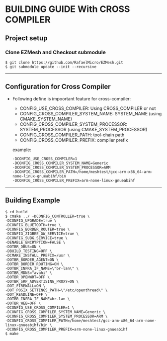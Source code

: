 # BUILDING GUIDE With CROSS COMPILER
## Project setup
### Clone EZMesh and Checkout submodule
```
$ git clone https://github.com/RafaelMicro/EZMesh.git
$ git submodule update --init --recursive
```

---
## Configuration for Cross Compiler 
- Following define is impoortant feature for cross-compiler:
    - CONFIG_USE_CROSS_COMPILER: Using CROSS_COMPILER or not
    - CONFIG_CROSS_COMPILER_SYSTEM_NAME: SYSTEM_NAME (using CMAKE_SYSTEM_NAME)
    - CONFIG_CROSS_COMPILER_SYSTEM_PROCESSOR: SYSTEM_PROCESSOR (using CMAKE_SYSTEM_PROCESSOR)
    - CONFIG_CROSS_COMPILER_PATH: tool-chain path
    - CONFIG_CROSS_COMPILER_PREFIX: compiler prefix
    
    example:

    ```
    -DCONFIG_USE_CROSS_COMPILER=1
    -DCONFIG_CROSS_COMPILER_SYSTEM_NAME=Generic
    -DCONFIG_CROSS_COMPILER_SYSTEM_PROCESSOR=ARM
    -DCONFIG_CROSS_COMPILER_PATH=/home/meshtest/gcc-arm-x86_64-arm-none-linux-gnueabihf/bin
    -DCONFIG_CROSS_COMPILER_PREFIX=arm-none-linux-gnueabihf
    ```

---
## Building Example
```
$ cd build
$ cmake ../ -DCONFIG_CONTROLLER=true \
-DCONFIG_UPGRADE=true \
-DCONFIG_BLUETOOTH=true \
-DCONFIG_BORDER_ROUTER=true \
-DCONFIG_ZIGBEE_GW_SERVICE=true \
-DCONFIG_SUBG_SERVICE=true \
-DENABLE_ENCRYPTION=FALSE \
-DOTBR_DBUS=ON \
-DBUILD_TESTING=OFF \
-DCMAKE_INSTALL_PREFIX=/usr \
-DOTBR_BORDER_AGENT=ON \
-DOTBR_BORDER_ROUTING=ON \
-DOTBR_INFRA_IF_NAME=\"br-lan\" \
-DOTBR_MDNS="avahi" \
-DOTBR_OPENWRT=OFF \
-DOTBR_SRP_ADVERTISING_PROXY=ON \
-DOT_FIREWALL=ON \
-DOT_POSIX_SETTINGS_PATH=\"/etc/openthread\" \
-DOT_READLINE=OFF \
-DOTBR_INFRA_IF_NAME=br-lan \
-DOTBR_WEB=OFF \
-DCONFIG_USE_CROSS_COMPILER=1 \
-DCONFIG_CROSS_COMPILER_SYSTEM_NAME=Generic \
-DCONFIG_CROSS_COMPILER_SYSTEM_PROCESSOR=ARM \
-DCONFIG_CROSS_COMPILER_PATH=/home/meshtest/gcc-arm-x86_64-arm-none-linux-gnueabihf/bin \
-DCONFIG_CROSS_COMPILER_PREFIX=arm-none-linux-gnueabihf
$ make
```
